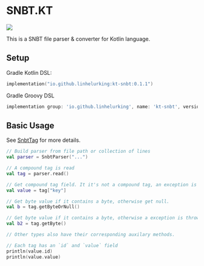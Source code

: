 # SNBT.KT

![](https://github.com/LinHeLurking/SNBT.KT/actions/workflows/gradle.yml/badge.svg)

This is a SNBT file parser & converter for Kotlin language.

## Setup

Gradle Kotlin DSL:

```Kotlin
implementation("io.github.linhelurking:kt-snbt:0.1.1")
```

Gradle Groovy DSL

```Groovy
implementation group: 'io.github.linhelurking', name: 'kt-snbt', version: '0.1.1'
```


## Basic Usage

>
See [SnbtTag](https://github.com/LinHeLurking/SNBT.KT/blob/main/src/main/kotlin/io/github/linhelurking/snbt/tag/SnbtTag.kt)
for more details.

```Kotlin
// Build parser from file path or collection of lines
val parser = SnbtParser("...")

// A compound tag is read
val tag = parser.read()

// Get compound tag field. It it's not a compound tag, an exception is thrown.
val value = tag["key"]

// Get byte value if it contains a byte, otherwise get null.
val b = tag.getByteOrNull()

// Get byte value if it contains a byte, otherwise a exception is thrown.
val b2 = tag.getByte()

// Other types also have their corresponding auxilary methods.

// Each tag has an `id` and `value` field
println(value.id)
println(value.value)
```
